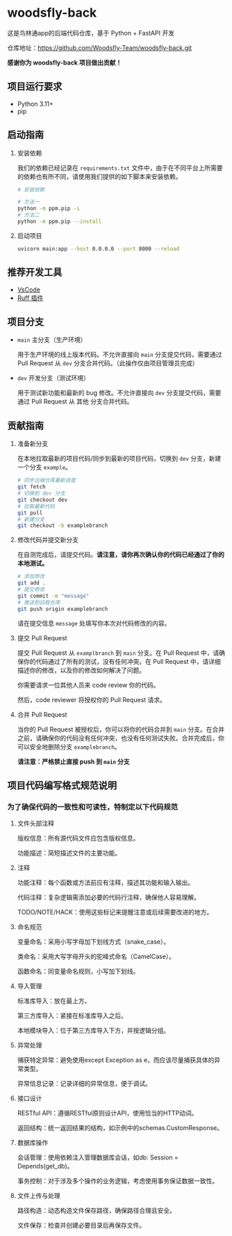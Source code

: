 # woodsfly-back 

这是鸟林通app的后端代码仓库，基于 Python + FastAPI 开发

仓库地址：https://github.com/Woodsfly-Team/woodsfly-back.git

**感谢你为 woodsfly-back 项目做出贡献！**

## 项目运行要求
- Python 3.11+
- pip

## 启动指南
1. 安装依赖

   我们的依赖已经记录在 `requirements.txt` 文件中，由于在不同平台上所需要的依赖也有所不同，请使用我们提供的如下脚本来安装依赖。

   ```bash
   # 安装依赖

   # 方法一
   python -m ppm.pip -i
   # 方法二
   python -m ppm.pip --install
   ```
2. 启动项目
   ```bash
   uvicorn main:app --host 0.0.0.0 --port 8000 --reload
   ```


## 推荐开发工具

- [VsCode](https://code.visualstudio.com/)
- [Ruff 插件](https://marketplace.visualstudio.com/items?itemName=charliermarsh.ruff)

## 项目分支

- `main` 主分支（生产环境）

  用于生产环境的线上版本代码。不允许直接向 `main` 分支提交代码，需要通过 Pull Request 从 `dev` 分支合并代码。（此操作仅由项目管理员完成）

- `dev` 开发分支（测试环境）

  用于测试新功能和最新的 bug 修改。不允许直接向 `dev` 分支提交代码，需要通过 Pull Request 从 其他 分支合并代码。

## 贡献指南

1. 准备新分支

   在本地拉取最新的项目代码/同步到最新的项目代码，切换到 `dev` 分支，新建一个分支 `example`。

   ```bash
   # 同步远端仓库最新进度
   git fetch
   # 切换到 dev 分支
   git checkout dev
   # 拉取最新代码
   git pull
   # 新建分支
   git checkout -b examplebranch
   ```

2. 修改代码并提交新分支

   在自测完成后，请提交代码。**请注意，请你再次确认你的代码已经通过了你的本地测试。**

   ```bash
   # 添加修改
   git add .
   # 提交修改
   git commit -m "message"
   # 推送到远程仓库
   git push origin examplebranch
   ```

   请在提交信息 `message` 处填写你本次对代码修改的内容。

3. 提交 Pull Request

   提交 Pull Request 从 `examplbranch` 到 `main` 分支。在 Pull Request 中，请确保你的代码通过了所有的测试，没有任何冲突。在 Pull Request 中，请详细描述你的修改，以及你的修改如何解决了问题。

   你需要请求一位其他人员来 code review 你的代码。

   然后，code reviewer 将授权你的 Pull Request 请求。

4. 合并 Pull Request

   当你的 Pull Request 被授权后，你可以将你的代码合并到 `main` 分支。在合并之前，请确保你的代码没有任何冲突，也没有任何测试失败。合并完成后，你可以安全地删除分支 `examplebranch`。

   **请注意：严格禁止直接 push 到 `main` 分支**

## 项目代码编写格式规范说明

### 为了确保代码的一致性和可读性，特制定以下代码规范

1. 文件头部注释

   版权信息：所有源代码文件应包含版权信息。
   
   功能描述：简短描述文件的主要功能。

2. 注释

   功能注释：每个函数或方法前应有注释，描述其功能和输入输出。
   
   代码注释：复杂逻辑需添加必要的代码行注释，确保他人容易理解。
   
   TODO/NOTE/HACK：使用这些标记来提醒注意或后续需要改进的地方。

3. 命名规范

   变量命名：采用小写字母加下划线方式（snake_case）。
   
   类命名：采用大写字母开头的驼峰式命名（CamelCase）。
   
   函数命名：同变量命名规则，小写加下划线。

4. 导入管理

   标准库导入：放在最上方。
   
   第三方库导入：紧接在标准库导入之后。
   
   本地模块导入：位于第三方库导入下方，并按逻辑分组。

5. 异常处理
   
   捕获特定异常：避免使用except Exception as e，而应该尽量捕获具体的异常类型。
   
   异常信息记录：记录详细的异常信息，便于调试。

6. 接口设计

   RESTful API：遵循RESTful原则设计API，使用恰当的HTTP动词。
   
   返回结构：统一返回结果的结构，如示例中的schemas.CustomResponse。

7. 数据库操作

   会话管理：使用依赖注入管理数据库会话，如db: Session = Depends(get_db)。
   
   事务控制：对于涉及多个操作的业务逻辑，考虑使用事务保证数据一致性。

8. 文件上传与处理

   路径构造：动态构造文件保存路径，确保路径合理且安全。
   
   文件保存：检查并创建必要目录后再保存文件。
